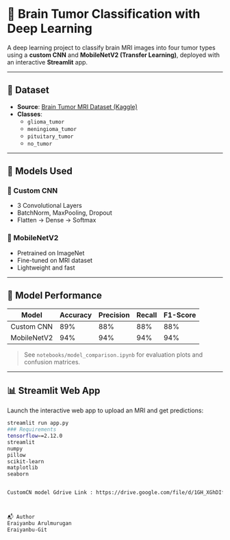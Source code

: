 # 🧠 Brain Tumor Classification with Deep Learning

A deep learning project to classify brain MRI images into four tumor types using a **custom CNN** and **MobileNetV2 (Transfer Learning)**, deployed with an interactive **Streamlit** app.

---

## 🧪 Dataset

- **Source**: [Brain Tumor MRI Dataset (Kaggle)](https://www.kaggle.com/datasets/masoudnickparvar/brain-tumor-mri-dataset)
- **Classes**:
  - `glioma_tumor`
  - `meningioma_tumor`
  - `pituitary_tumor`
  - `no_tumor`

---

## 🚀 Models Used

### 🔧 Custom CNN
- 3 Convolutional Layers
- BatchNorm, MaxPooling, Dropout
- Flatten → Dense → Softmax

### 🧠 MobileNetV2
- Pretrained on ImageNet
- Fine-tuned on MRI dataset
- Lightweight and fast

---

## 🧠 Model Performance

| Model        | Accuracy | Precision | Recall | F1-Score |
|--------------|----------|-----------|--------|----------|
| Custom CNN   | 89%      | 88%       | 88%    | 88%      |
| MobileNetV2  | 94%      | 94%       | 94%    | 94%      |

> See `notebooks/model_comparison.ipynb` for evaluation plots and confusion matrices.

---

## 📊 Streamlit Web App

Launch the interactive web app to upload an MRI and get predictions:

```bash
streamlit run app.py
### Requirements
tensorflow==2.12.0
streamlit
numpy
pillow
scikit-learn
matplotlib
seaborn


CustomCN model Gdrive Link : https://drive.google.com/file/d/1GH_XGhDIfXyxWB5BMxWdpLNi7YhhyotI/view



📬 Author
Eraiyanbu Arulmurugan
Eraiyanbu-Git
